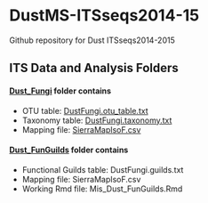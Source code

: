 # DustMS-ITSseqs2014-15

Github repository for Dust ITSseqs2014-2015

## ITS Data and Analysis Folders

#### [Dust_Fungi](Dust_Fungi/) folder contains
- OTU table: [DustFungi.otu_table.txt](Dust_Fungi/DustFungi.otu_table.txt)
- Taxonomy table: [DustFungi.taxonomy.txt](Dust_Fungi/DustFungi.taxonomy.txt)
- Mapping file: [SierraMapIsoF.csv](Dust_Fungi/SierraMapIsoF.csv)


#### [Dust_FunGuilds](Dust_FunGuilds/) folder contains
- Functional Guilds table: DustFungi.guilds.txt
- Mapping file: SierraMapIsoF.csv
- Working Rmd file: Mis_Dust_FunGuilds.Rmd
